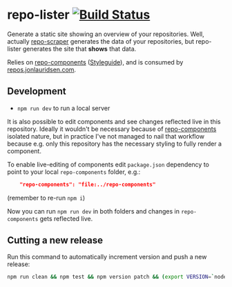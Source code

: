 # repo-lister [![Build Status](https://travis-ci.org/gaggle/repo-lister.svg?branch=master)](https://travis-ci.org/gaggle/repo-lister)
Generate a static site showing an overview of your repositories. Well, actually [repo-scraper][repo-scraper] generates the data of your repositories, but repo-lister generates the site that **shows** that data.

Relies on [repo-components][components] ([Styleguide][styleguide]), and is consumed by [repos.jonlauridsen.com][repos.jonlauridsen.com].


## Development
* `npm run dev` to run a local server

It is also possible to edit components and see changes reflected live in this repository. Ideally it wouldn't be necessary because of [repo-components][components] isolated nature, but in practice I've not managed to nail that workflow because e.g. only this repository has the necessary styling to fully render a component.

To enable live-editing of components edit `package.json` dependency to point to your local `repo-components` folder, e.g.:
```json
    "repo-components": "file:../repo-components"
```
(remember to re-run `npm i`)

Now you can run `npm run dev` in both folders and changes in `repo-components` gets reflected live.


## Cutting a new release
Run this command to automatically increment version and push a new release:
```bash
npm run clean && npm test && npm version patch && (export VERSION=`node -p "require('./package.json').version"`; git push && git push origin v$VERSION)
```


[components]: https://github.com/gaggle/repo-components
[styleguide]: https://gaggle.github.io/repo-components/
[repo-scraper]: https://github.com/gaggle/repo-scraper
[repos.jonlauridsen.com]: https://github.com/gaggle/repos.jonlauridsen.com
